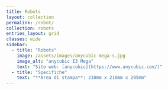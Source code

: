 ```yaml
---
title: Robots
layout: collection
permalink: /robot/
collection: robots
entries_layout: grid
classes: wide
sidebar:
  - title: "Robots"
    image: /assets/images/anycubic-mega-s.jpg
    image_alt: "anycubic I3 Mega"
    text: "Sito web: [anycubic](https://www.anycubic.com/)"
  - title: "Specifiche"
    text: "**Area di stampa**: 210mm x 210mm x 205mm"
---
```


